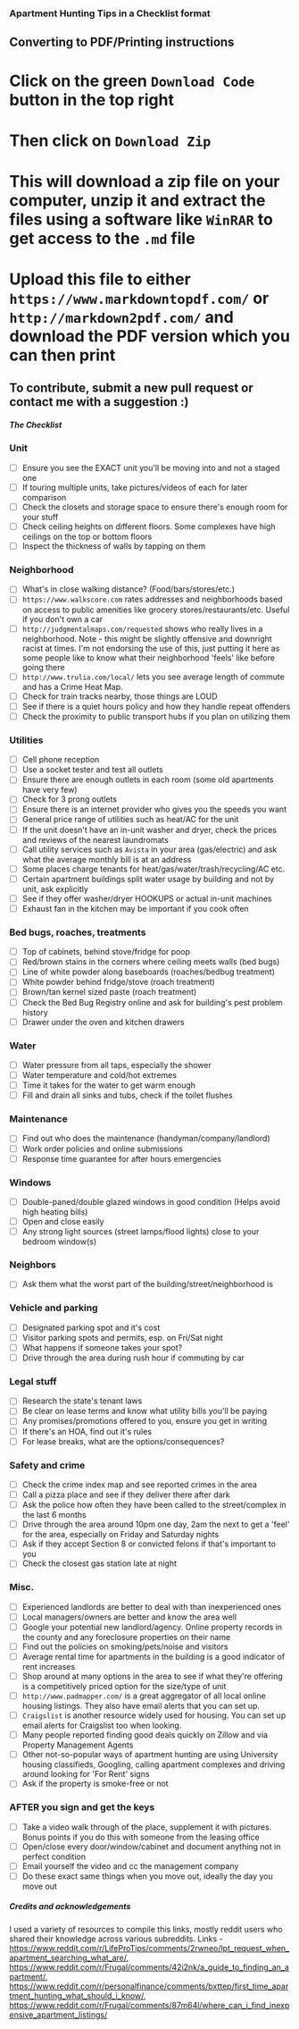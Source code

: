 ### Apartment Hunting Tips in a Checklist format

## Converting to PDF/Printing instructions
# Click on the green `Download Code` button in the top right
# Then click on `Download Zip`
# This will download a zip file on your computer, unzip it and extract the files using a software like `WinRAR` to get access to the `.md` file
# Upload this file to either `https://www.markdowntopdf.com/` or `http://markdown2pdf.com/` and download the PDF version which you can then print

## To contribute, submit a new pull request or contact me with a suggestion :)

##### The Checklist

### Unit

- [ ] Ensure you see the EXACT unit you'll be moving into and not a staged one
- [ ] If touring multiple units, take pictures/videos of each for later comparison
- [ ] Check the closets and storage space to ensure there's enough room for your stuff
- [ ] Check ceiling heights on different floors. Some complexes have high ceilings on the top or bottom floors
- [ ] Inspect the thickness of walls by tapping on them

### Neighborhood

- [ ] What's in close walking distance? (Food/bars/stores/etc.)
- [ ] `https://www.walkscore.com` rates addresses and neighborhoods based on access to public amenities like grocery stores/restaurants/etc. Useful if you don't own a car
- [ ] `http://judgmentalmaps.com/requested` shows who really lives in a neighborhood. Note - this might be slightly offensive and downright racist at times. I'm not endorsing the use of this, just putting it here as some people like to know what their neighborhood 'feels' like before going there
- [ ] `http://www.trulia.com/local/` lets you see average length of commute and has a Crime Heat Map.
- [ ] Check for train tracks nearby, those things are LOUD
- [ ] See if there is a quiet hours policy and how they handle repeat offenders
- [ ] Check the proximity to public transport hubs if you plan on utilizing them

### Utilities

- [ ] Cell phone reception
- [ ] Use a socket tester and test all outlets
- [ ] Ensure there are enough outlets in each room (some old apartments have very few)
- [ ] Check for 3 prong outlets
- [ ] Ensure there is an internet provider who gives you the speeds you want
- [ ] General price range of utilities such as heat/AC for the unit
- [ ] If the unit doesn't have an in-unit washer and dryer, check the prices and reviews of the nearest laundromats
- [ ] Call utility services such as `Avista` in your area (gas/electric) and ask what the average monthly bill is at an address
- [ ] Some places charge tenants for heat/gas/water/trash/recycling/AC etc.
- [ ] Certain apartment buildings split water usage by building and not by unit, ask explicitly
- [ ] See if they offer washer/dryer HOOKUPS or actual in-unit machines
- [ ] Exhaust fan in the kitchen may be important if you cook often

### Bed bugs, roaches, treatments
- [ ] Top of cabinets, behind stove/fridge for poop
- [ ] Red/brown stains in the corners where ceiling meets walls (bed bugs)
- [ ] Line of white powder along baseboards (roaches/bedbug treatment)
- [ ] White powder behind fridge/stove (roach treatment)
- [ ] Brown/tan kernel sized paste (roach treatment)
- [ ] Check the Bed Bug Registry online and ask for building's pest problem history
- [ ] Drawer under the oven and kitchen drawers

### Water

- [ ] Water pressure from all taps, especially the shower
- [ ] Water temperature and cold/hot extremes
- [ ] Time it takes for the water to get warm enough
- [ ] Fill and drain all sinks and tubs, check if the toilet flushes

### Maintenance

- [ ] Find out who does the maintenance (handyman/company/landlord)
- [ ] Work order policies and online submissions
- [ ] Response time guarantee for after hours emergencies

### Windows

- [ ] Double-paned/double glazed windows in good condition (Helps avoid high heating bills)
- [ ] Open and close easily
- [ ] Any strong light sources (street lamps/flood lights) close to your bedroom window(s)

### Neighbors

- [ ] Ask them what the worst part of the building/street/neighborhood is

### Vehicle and parking

- [ ] Designated parking spot and it's cost
- [ ] Visitor parking spots and permits, esp. on Fri/Sat night
- [ ] What happens if someone takes your spot?
- [ ] Drive through the area during rush hour if commuting by car

### Legal stuff

- [ ] Research the state's tenant laws
- [ ] Be clear on lease terms and know what utility bills you'll be paying
- [ ] Any promises/promotions offered to you, ensure you get in writing
- [ ] If there's an HOA, find out it's rules
- [ ] For lease breaks, what are the options/consequences?

### Safety and crime

- [ ] Check the crime index map and see reported crimes in the area
- [ ] Call a pizza place and see if they deliver there after dark
- [ ] Ask the police how often they have been called to the street/complex in the last 6 months
- [ ] Drive through the area around 10pm one day, 2am the next to get a 'feel' for the area, especially on Friday and Saturday nights
- [ ] Ask if they accept Section 8 or convicted felons if that's important to you
- [ ] Check the closest gas station late at night

### Misc.

- [ ] Experienced landlords are better to deal with than inexperienced ones
- [ ] Local managers/owners are better and know the area well
- [ ] Google your potential new landlord/agency. Online property records in the county and any foreclosure properties on their name
- [ ] Find out the policies on smoking/pets/noise and visitors
- [ ] Average rental time for apartments in the building is a good indicator of rent increases
- [ ] Shop around at many options in the area to see if what they're offering is a competitively priced option for the size/type of unit
- [ ] `http://www.padmapper.com/` is a great aggregator of all local online housing listings. They also have email alerts that you can set up.
- [ ] `Craigslist` is another resource widely used for housing. You can set up email alerts for Craigslist too when looking.
- [ ] Many people reported finding good deals quickly on Zillow and via Property Management Agents
- [ ] Other not-so-popular ways of apartment hunting are using University housing classifieds, Googling, calling apartment complexes and driving around looking for 'For Rent' signs
- [ ] Ask if the property is smoke-free or not

### AFTER you sign and get the keys

- [ ] Take a video walk through of the place, supplement it with pictures. Bonus points if you do this with someone from the leasing office
- [ ] Open/close every door/window/cabinet and document anything not in perfect condition
- [ ] Email yourself the video and cc the management company
- [ ] Do these exact same things when you move out, ideally the day you move out

##### Credits and acknowledgements

I used a variety of resources to compile this links, mostly reddit users who shared their knowledge across various subreddits.
Links - https://www.reddit.com/r/LifeProTips/comments/2rwneo/lpt_request_when_apartment_searching_what_are/, https://www.reddit.com/r/Frugal/comments/42i2nk/a_guide_to_finding_an_apartment/, https://www.reddit.com/r/personalfinance/comments/bxttep/first_time_apartment_hunting_what_should_i_know/, https://www.reddit.com/r/Frugal/comments/87m64l/where_can_i_find_inexpensive_apartment_listings/